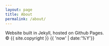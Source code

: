 ```yaml
---
layout: page
title: About
permalink: /about/
---
```


Website built in Jekyll, hosted on Github Pages. 
<br>
&copy; {{ site.copyright }} {{ 'now' | date:'%Y'}}
